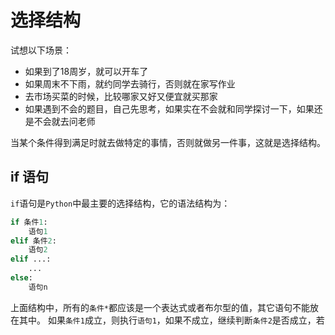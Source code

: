 # 选择结构

试想以下场景：

- 如果到了18周岁，就可以开车了
- 如果周末不下雨，就约同学去骑行，否则就在家写作业
- 去市场买菜的时候，比较哪家又好又便宜就买那家
- 如果遇到不会的题目，自己先思考，如果实在不会就和同学探讨一下，如果还是不会就去问老师

当某个条件得到满足时就去做特定的事情，否则就做另一件事，这就是选择结构。

## if 语句

`if`语句是`Python`中最主要的选择结构，它的语法结构为：

```python
if 条件1:
    语句1
elif 条件2:
    语句2
elif ...:
    ...
else:
    语句n
```

上面结构中，所有的`条件*`都应该是一个表达式或者布尔型的值，其它语句不能放在其中。 如果`条件1`成立，则执行`语句1`，如果不成立，继续判断`条件2`是否成立，若